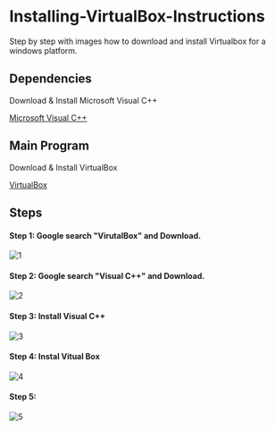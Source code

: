# Installing-VirtualBox-Instructions

Step by step with images how to download and install Virtualbox for a windows platform. 

## Dependencies

Download & Install Microsoft Visual C++ 

<a href="https://learn.microsoft.com/en-us/cpp/windows/latest-supported-vc-redist?view=msvc-170"> Microsoft Visual C++ </a>

## Main Program

Download & Install VirtualBox

<a href="https://www.virtualbox.org/wiki/Downloads"> VirtualBox </a>

## Steps

#### Step 1: Google search "VirutalBox" and Download. 

![1](https://github.com/GitSavior/Installing-VirtualBox-Instructions/assets/162067776/64c1fdf9-dfde-4665-ab07-91d8ad1ab441)

#### Step 2: Google search "Visual C++" and Download.

![2](https://github.com/GitSavior/Installing-VirtualBox-Instructions/assets/162067776/feb8a68a-5b61-41af-81f1-4aae779ae09e)

#### Step 3: Install Visual C++

![3](https://github.com/GitSavior/Installing-VirtualBox-Instructions/assets/162067776/5c4fd298-3c40-4406-872d-5454ebff93dd)

#### Step 4: Instal Vitual Box

![4](https://github.com/GitSavior/Installing-VirtualBox-Instructions/assets/162067776/1fb79b00-b74f-4d1d-ad44-07983ec2e34e)


#### Step 5:

![5](https://github.com/GitSavior/Installing-VirtualBox-Instructions/assets/162067776/a94f8198-2827-4a9f-ac98-2cdf4ecab0f4)
